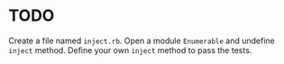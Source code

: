 # TODO

Create a file named `inject.rb`.
Open a module `Enumerable` and undefine `inject` method.
Define your own `inject` method to pass the tests.
